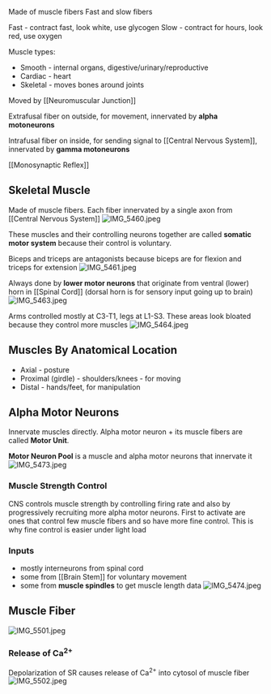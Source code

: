 Made of muscle fibers
Fast and slow fibers

Fast - contract fast, look white, use glycogen
Slow - contract for hours, look red, use oxygen

Muscle types:

* Smooth - internal organs, digestive/urinary/reproductive
* Cardiac - heart
* Skeletal - moves bones around joints

Moved by [[Neuromuscular Junction]]

Extrafusal fiber on outside, for movement, innervated by **alpha motoneurons**

Intrafusal fiber on inside, for sending signal to [[Central Nervous System]], innervated by **gamma motoneurons**

[[Monosynaptic Reflex]]

## Skeletal Muscle

Made of muscle fibers. Each fiber innervated by a single axon from [[Central Nervous System]]
![IMG_5460.jpeg](img_5460.jpeg)

These muscles and their controlling neurons together are called **somatic motor system** because their control is voluntary.

Biceps and triceps are antagonists because biceps are for flexion and triceps for extension
![IMG_5461.jpeg](img_5461.jpeg)

Always done by **lower motor neurons** that originate from ventral (lower) horn in [[Spinal Cord]] (dorsal horn is for sensory input going up to brain)
![IMG_5463.jpeg](img_5463.jpeg)

Arms controlled mostly at C3-T1, legs at L1-S3.
These areas look bloated because they control more muscles
![IMG_5464.jpeg](img_5464.jpeg)

## Muscles By Anatomical Location

* Axial - posture
* Proximal (girdle) - shoulders/knees - for moving
* Distal - hands/feet, for manipulation

## Alpha Motor Neurons

Innervate muscles directly. Alpha motor neuron + its muscle fibers are called **Motor Unit**.

**Motor Neuron Pool** is a muscle and alpha motor neurons that innervate it
![IMG_5473.jpeg](img_5473.jpeg)

### Muscle Strength Control

CNS controls muscle strength by controlling firing rate and also by progressively recruiting more alpha motor neurons. First to activate are ones that control few muscle fibers and so have more fine control. This is why fine control is easier under light load

### Inputs

* mostly interneurons from spinal cord
* some from [[Brain Stem]] for voluntary movement
* some from **muscle spindles** to get muscle length data
  ![IMG_5474.jpeg](img_5474.jpeg)

## Muscle Fiber

![IMG_5501.jpeg](img_5501.jpeg)

### Release of Ca<sup>2+</sup>

Depolarization of SR causes release of Ca<sup>2+</sup> into cytosol of muscle fiber
![IMG_5502.jpeg](img_5502.jpeg)
